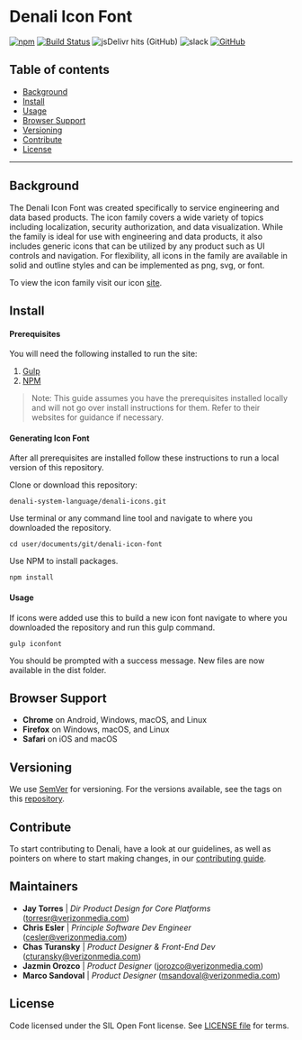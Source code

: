 # Denali Icon Font

[![npm](https://img.shields.io/npm/v/denali-icon-font?color=red)](https://www.npmjs.com/package/denali-icon-font)
[![Build Status][status-image]][status-url]
![jsDelivr hits (GitHub)](https://img.shields.io/jsdelivr/gh/hm/denali-design/denali-icon-font)
![slack](https://img.shields.io/badge/slack-Denali-3570f4.svg?cacheSeconds=2592000)
[![GitHub](https://img.shields.io/github/license/denali-design/denali-css)](https://github.com/denali-design/denali-css/blob/master/LICENSE.md)

## Table of contents

- [Background](#background)
- [Install](#install)
- [Usage](#usage)
- [Browser Support](#browser-support)
- [Versioning](#versioning)
- [Contribute](#contribute)
- [License](#license)

---

## Background

The Denali Icon Font was created specifically to service engineering and data based products. The icon family covers a wide variety of topics including localization, security authorization, and data visualization. While the family is ideal for use with engineering and data products, it also includes generic icons that can be utilized by any product such as UI controls and navigation. For flexibility, all icons in the family are available in solid and outline styles and can be implemented as png, svg, or font.

To view the icon family visit our icon [site](https://denali.design/denali-icon-font/dist/).

## Install

#### Prerequisites

You will need the following installed to run the site:

1. [Gulp](https://gulpjs.com/)
2. [NPM](https://www.npmjs.com/)

> Note: This guide assumes you have the prerequisites installed locally and will not go over install instructions for them. Refer to their websites for guidance if necessary.

#### Generating Icon Font

After all prerequisites are installed follow these instructions to run a local version of this repository.

Clone or download this repository:

```
denali-system-language/denali-icons.git
```

Use terminal or any command line tool and navigate to where you downloaded the repository.

```
cd user/documents/git/denali-icon-font
```

Use NPM to install packages.

```
npm install
```

#### Usage

If icons were added use this to build a new icon font navigate to where you downloaded the repository and run this gulp command.

```
gulp iconfont
```

You should be prompted with a success message. New files are now available in the dist folder.

## Browser Support

- **Chrome** on Android, Windows, macOS, and Linux
- **Firefox** on Windows, macOS, and Linux
- **Safari** on iOS and macOS

## Versioning

We use [SemVer](http://semver.org/) for versioning. For the versions available, see the tags on this [repository](https://github.com/denali-design/denali-icon-font/tags).

## Contribute

To start contributing to Denali, have a look at our guidelines, as well as pointers on where to start making changes, in our [contributing guide](CONTRIBUTE.md).

## Maintainers

- **Jay Torres** | _Dir Product Design for Core Platforms_ (torresr@verizonmedia.com)
- **Chris Esler** | _Principle Software Dev Engineer_ (cesler@verizonmedia.com)
- **Chas Turansky** | _Product Designer & Front-End Dev_ (cturansky@verizonmedia.com)
- **Jazmin Orozco** | _Product Designer_ (jorozco@verizonmedia.com)
- **Marco Sandoval** | _Product Designer_ (msandoval@verizonmedia.com)

## License

Code licensed under the SIL Open Font license. See [LICENSE file](LICENESE.md) for terms.

[npm-image]: https://img.shields.io/npm/v/denali-icon-font.svg
[npm-url]: https://npmjs.org/package/denali-icon-font
[status-image]: https://cd.screwdriver.cd/pipelines/3068/badge
[status-url]: https://cd.screwdriver.cd/pipelines/3068
